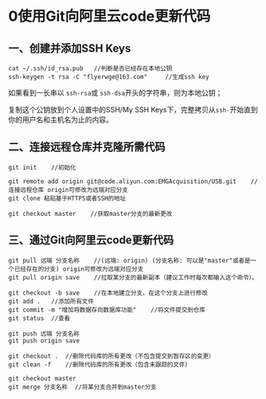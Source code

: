 # 0使用Git向阿里云code更新代码

## 一、创建并添加SSH  Keys

```shell
cat ~/.ssh/id_rsa.pub	//判断是否已经存在本地公钥
ssh-keygen -t rsa -C "flyerwge@163.com"		//生成ssh key
```

如果看到一长串以 `ssh-rsa`或 `ssh-dsa`开头的字符串，则为本地公钥；

复制这个公钥放到个人设置中的SSH/My SSH Keys下，完整拷贝从`ssh-`开始直到你的用户名和主机名为止的内容。

## 二、连接远程仓库并克隆所需代码

```shell
git init 	//初始化

git remote add origin git@code.aliyun.com:EMGAcquisition/USB.git	//连接远程仓库 origin可修改为远端对应分支
git clone 粘贴基于HTTPS或者SSH的地址

git checkout master    //获取master分支的最新更改
```

## 三、通过Git向阿里云code更新代码

```shell
git pull 远端 分支名称 	//(远端: origin) (分支名称: 可以是"master"或者是一个已经存在的分支) origin可修改为远端对应分支
git pull origin save	//拉取某分支的最新副本（建议工作时每次都输入这个命令）。

git checkout -b save	//在本地建立分支，在这个分支上进行修改
git add .	//添加所有文件
git commit -m "增加将数据存向数据库功能"	//将文件提交到仓库
git status	//查看

git push 远端 分支名称
git push origin save

git checkout .	//删除代码库的所有更改（不包含提交到暂存区的变更）
git clean -f	//删除代码库的所有更改（包含未跟踪的文件）

git checkout master
git merge 分支名称	//将某分支合并到master分支
```

